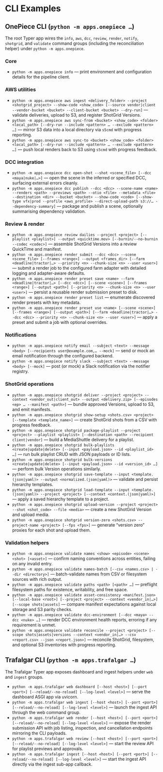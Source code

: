 # CLI Examples

## OnePiece CLI (`python -m apps.onepiece …`)

The root Typer app wires the `info`, `aws`, `dcc`, `review`, `render`, `notify`, `shotgrid`, and `validate` command groups (including the reconciliation helper) under `python -m apps.onepiece`.

### Core
- `python -m apps.onepiece info` — print environment and configuration details for the pipeline client.

### AWS utilities
- `python -m apps.onepiece aws ingest <delivery_folder> --project <shotgrid_project> --show-code <show_code> [--source vendor|client --vendor-bucket <bucket> --client-bucket <bucket> --dry-run]` — validate deliveries, upload to S3, and register ShotGrid Versions.
- `python -m apps.onepiece aws sync-from <bucket> <show_code> <folder> <local_path> [--dry-run --include <pattern> … --exclude <pattern> …]` — mirror S3 data into a local directory via `s5cmd` with progress reporting.
- `python -m apps.onepiece aws sync-to <bucket> <show_code> <folder> <local_path> [--dry-run --include <pattern> … --exclude <pattern> …]` — push local renders back to S3 using `s5cmd` with progress feedback.

### DCC integration
- `python -m apps.onepiece dcc open-shot --shot <scene_file> [--dcc <maya|nuke|…>]` — open the scene in the inferred or specified DCC, surfacing external errors cleanly.
- `python -m apps.onepiece dcc publish --dcc <dcc> --scene-name <name> --renders <path> --previews <path> --otio <file> --metadata <file> --destination <dir> --bucket <bucket> --show-code <code> [--show-type vfx|prod --profile <aws_profile> --direct-upload-path s3://… --dependency-summary]` — package and publish a scene, optionally summarising dependency validation.

### Review & render
- `python -m apps.onepiece review dailies --project <project> [--playlist <playlist>] --output <quicktime.mov> [--burnin/--no-burnin --codec <codec>]` — assemble ShotGrid Versions into a review QuickTime and manifest.
- `python -m apps.onepiece render submit --dcc <dcc> --scene <scene_file> [--frames <range>] --output <frames_dir> [--farm <deadline|tractor|…> --priority <n> --chunk-size <n> --user <user>]` — submit a render job to the configured farm adapter with detailed logging and adapter-aware defaults.
- `python -m apps.onepiece render preset save <name> --farm <deadline|tractor|…> [--dcc <dcc>] [--scene <scene>] [--frames <range>] [--output <path>] [--priority <n> --chunk-size <n> --user <user>]` — persist a reusable render submission preset to disk.
- `python -m apps.onepiece render preset list` — enumerate discovered render presets with key metadata.
- `python -m apps.onepiece render preset use <name> [--scene <scene>] [--frames <range>] [--output <path>] [--farm <deadline|tractor|…> --dcc <dcc> --priority <n> --chunk-size <n> --user <user>]` — apply a preset and submit a job with optional overrides.

### Notifications
- `python -m apps.onepiece notify email --subject <text> --message <body> [--recipients user@example.com,… --mock]` — send or mock an email notification through the configured backend.
- `python -m apps.onepiece notify slack --subject <text> --message <body> [--mock]` — post (or mock) a Slack notification via the notifier registry.

### ShotGrid operations
- `python -m apps.onepiece shotgrid deliver --project <project> --context <vendor_out|client_out> --output <delivery.zip> [--episodes <ep> … --manifest <path>]` — bundle approved Versions, upload to S3, and emit manifests.
- `python -m apps.onepiece shotgrid show-setup <shots.csv> <project> [--template <template_name>]` — create ShotGrid shots from a CSV with progress feedback.
- `python -m apps.onepiece shotgrid package-playlist --project <project> --playlist <playlist> [--destination <path> --recipient client|vendor]` — build a MediaShuttle delivery for a playlist.
- `python -m apps.onepiece shotgrid bulk-playlists <create|update|delete> [--input <payload.json> --id <playlist_id> …]` — run bulk playlist CRUD with JSON payloads or ID lists.
- `python -m apps.onepiece shotgrid bulk-versions <create|update|delete> [--input <payload.json> --id <version_id> …]` — perform bulk Version operations similarly.
- `python -m apps.onepiece shotgrid save-template --input <template.(json|yaml)> --output <normalized.(json|yaml)>` — validate and persist hierarchy templates.
- `python -m apps.onepiece shotgrid load-template --input <template.(json|yaml)> --project <project> [--context <context.(json|yaml)>]` — apply a saved hierarchy template to a project.
- `python -m apps.onepiece shotgrid upload-version --project <project> --shot <shot_code> --file <media>` — create a new ShotGrid Version and upload media.
- `python -m apps.onepiece shotgrid version-zero <shots.csv> --project-name <project> [--fps <fps>]` — generate “version zero” proxies for each shot and upload them.

### Validation helpers
- `python -m apps.onepiece validate names <show> <episode> <scene> <shot> [<asset>]` — confirm naming conventions across entities, failing on any invalid entry.
- `python -m apps.onepiece validate names-batch [--csv <names.csv> | --dir <directory>]` — batch-validate names from CSV or filesystem sources with rich output.
- `python -m apps.onepiece validate paths <path> [<path> …]` — preflight filesystem paths for existence, writability, and free space.
- `python -m apps.onepiece validate asset-consistency <manifest.json> [--local-base <root>] [--project <project> --context <vendor_in|…>] [--scope shots|assets]` — compare manifest expectations against local storage and S3 parity checks.
- `python -m apps.onepiece validate dcc-environment [--dcc <maya> --dcc <nuke> …]` — render DCC environment health reports, erroring if any requirement is unmet.
- `python -m apps.onepiece validate reconcile --project <project> [--scope shots|assets|versions --context <vendor_in|…> --csv <report.csv> --json <report.json>]` — reconcile ShotGrid, filesystem, and optional S3 inventories with progress reporting.

## Trafalgar CLI (`python -m apps.trafalgar …`)

The Trafalgar Typer app exposes dashboard and ingest helpers under `web` and `ingest` groups.

- `python -m apps.trafalgar web dashboard [--host <host>] [--port <port>] [--reload/--no-reload] [--log-level <level>]` — serve the dashboard ASGI app via uvicorn.
- `python -m apps.trafalgar web ingest [--host <host>] [--port <port>] [--reload/--no-reload] [--log-level <level>]` — launch the ingest API through the web command group.
- `python -m apps.trafalgar web render [--host <host>] [--port <port>] [--reload/--no-reload] [--log-level <level>]` — expose the render submission API with job listing, inspection, and cancellation endpoints mirroring the CLI payloads.
- `python -m apps.trafalgar web review [--host <host>] [--port <port>] [--reload/--no-reload] [--log-level <level>]` — start the review API for playlist previews and approvals.
- `python -m apps.trafalgar ingest [--host <host>] [--port <port>] [--reload/--no-reload] [--log-level <level>]` — start the ingest API directly via the ingest sub-app callback.


